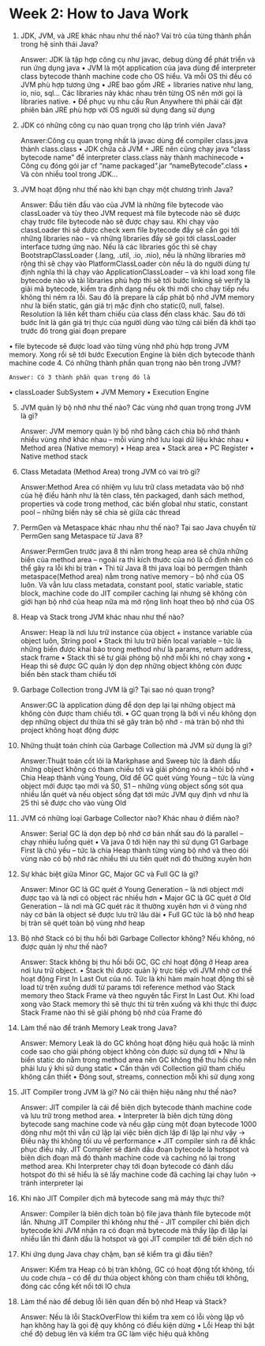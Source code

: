 ﻿# Week 2: How to Java Work

1. JDK, JVM, và JRE khác nhau như thế nào? Vai trò của từng thành phần trong hệ sinh thái Java?

    Answer: JDK là tập hợp công cụ như javac, debug dùng để phát triển và run ứng dụng java
• JVM là một application của java dùng để interpreter class bytecode thành machine code cho OS hiểu. Và mỗi OS thì đều có JVM phù hợp tương ứng
• JRE bao gồm JRE + libraries native như lang, io, nio, sql… Các libraries này khác nhau trên từng OS nên mới gọi là libraries native.
• Để phục vụ nhu cầu Run Anywhere thì phải cài đặt phiên bản JRE phù hợp với OS người sử dụng đang sử dụng 

2. JDK có những công cụ nào quan trọng cho lập trình viên Java?

    Answer:Công cụ quan trọng nhất là javac dùng để compiler class.java thành class.class
• JDK chứa cả JVM + JRE nên cũng chạy java “class bytecode name” để interpreter class.class này thành machinecode
• Công cụ đóng gói jar cf “name packaged”.jar “nameBytecode”.class
• Và còn nhiều tool trong JDK…

3. JVM hoạt động như thế nào khi bạn chạy một chương trình Java?

    Answer: Đầu tiên đầu vào của JVM là những file bytecode vào classLoader và tùy theo JVM request mà file bytecode nào sẽ được chạy trước file bytecode nào sẽ được chạy sau. Khi chạy vào classLoader thì sẽ được check xem file bytecode đấy sẽ cần gọi tới những libraries nào – và những libraries đấy sẽ gọi tới classLoader interface tương ứng nào. Nếu là các libraries gốc thì sẽ chạy BootstrapClassLoader (.lang, .util, .io, .nio), nếu là những libraries mở rộng thì sẽ chạy vào PlatformClassLoader còn nếu là do người dùng tự định nghĩa thì là chạy vào ApplicationClassLoader – và khi load xong file bytecode nào và tải libraries phù hợp thì sẽ tới bước linking sẽ verify là giải mã bytecode, kiểm tra định dạng nếu ok thì mới cho chạy tiếp nếu không thì ném ra lỗi. Sau đó là prepare là cấp phát bộ nhớ JVM memory như là biến static, gán giá trị mặc định cho static(0, null, false). Resolution là liên kết tham chiếu của class đến class khác. Sau đó tới bước Init là gán giá trị thực của người dùng vào từng cái biến đã khởi tạo trước đó trong giai đoạn prepare

• file bytecode sẽ được load vào từng vùng nhớ phù hợp trong JVM memory. Xong rồi sẽ tới bước Execution Engine là biên dịch bytecode thành machine code
4. Có những thành phần quan trọng nào bên trong JVM?

	Answer: Có 3 thành phần quan trọng đó là
• classLoader SubSystem
• JVM Memory
• Execution Engine


5. JVM quản lý bộ nhớ như thế nào? Các vùng nhớ quan trọng trong JVM là gì?

    Answer: JVM memory quản lý bộ nhớ bằng cách chia bộ nhớ thành nhiều vùng nhớ khác nhau – mỗi vùng nhớ lưu loại dữ liệu khác nhau
• Method area (Native memory)
• Heap area
• Stack area
• PC Register
• Native method stack

6. Class Metadata (Method Area) trong JVM có vai trò gì?

    Answer:Method Area có nhiệm vụ lưu trữ class metadata vào bộ nhớ của hệ điều hành như là tên class, tên packaged, danh sách method, properties và code trong method, các biến global như static, constant pool – những biến này sẽ chia sẻ giữa các thread

7. PermGen và Metaspace khác nhau như thế nào? Tại sao Java chuyển từ PermGen sang Metaspace từ Java 8?

    Answer:PermGen trước java 8 thì nằm trong heap area sẽ chứa những biến của method area – ngoài ra thì kích thước của nó là cố định nên có thể gây ra lỗi khi bị tràn
• Thì từ Java 8 thì java loại bỏ permgen thành metaspace(Method area) nằm trong native memory – bộ nhớ của OS luôn. Và vẫn lưu class metadata, constant pool, static variable, static block, machine code do JIT compiler caching lại nhưng sẽ không còn giới hạn bộ nhớ của heap nữa mà mở rộng linh hoạt theo bộ nhớ của OS

8. Heap và Stack trong JVM khác nhau như thế nào?

    Answer: Heap là nơi lưu trữ instance của object + instance variable của object luôn, String pool
• Stack thì lưu trữ biến local variable – tức là những biến được khai báo trong method như là params, return address, stack frame
• Stack thì sẽ tự giải phóng bộ nhớ mỗi khi nó chạy xong
• Heap thì sẽ được GC quản lý dọn dẹp những object không còn được biến bên stack tham chiếu tới

10. Garbage Collection trong JVM là gì? Tại sao nó quan trọng?

    Answer:GC là application dùng để dọn dẹp lại lại những object mà không còn được tham chiếu tới.
• GC quan trọng là bởi vì nếu không dọn dẹp những object dư thừa thì sẽ gây tràn bộ nhớ - mà tràn bộ nhớ thì project không hoạt động được

11. Những thuật toán chính của Garbage Collection mà JVM sử dụng là gì?

    Answer:Thuật toán cốt lõi là  Markphase and Sweep tức là đánh dấu những object không có tham chiếu tới và giải phóng nó ra khỏi bộ nhớ
• Chia Heap thành vùng Young, Old để GC quét vùng Young – tức là vùng object mới được tạo mới và S0, S1 – những vùng object sống sót qua nhiều lần quét và nếu object sống đạt tới mức JVM quy định vd như là 25 thì sẽ được cho vào vùng Old

12. JVM có những loại Garbage Collector nào? Khác nhau ở điểm nào?

    Answer: Serial GC là dọn dẹp bộ nhớ cơ bản nhất sau đó là parallel – chạy nhiều luồng quét
• Và java 0 tới hiện nay thì sử dụng G1 Garbage First là chủ yếu – tức là chia Heap thành từng vùng bộ nhớ và theo dõi vùng nào có bộ nhớ rác nhiều thì ưu tiên quét nơi đó thường xuyên hơn

13. Sự khác biệt giữa Minor GC, Major GC và Full GC là gì?

    Answer: Minor GC là GC quét ở Young Generation – là nơi object mới được tạo và là nơi có object rác nhiều hơn
• Major GC là GC quét ở Old Generation – là nơi mà GC quét rác ít thường xuyên hơn vì ở vùng nhớ này cơ bản là object sẽ được lưu trữ lâu dài
• Full GC tức là bộ nhớ heap bị tràn sẽ quét toàn bộ vùng nhớ heap

14. Bộ nhớ Stack có bị thu hồi bởi Garbage Collector không? Nếu không, nó được quản lý như thế nào?

    Answer: Stack không bị thu hồi bổi GC, GC chỉ hoạt động ở Heap area nơi lưu trữ object. 
• Stack thì được quản lý trực tiếp với JVM nhờ cơ thế hoạt động First In Last Out của nó. Tức là khi hàm main hoạt động thì sẽ load từ trên xuống dưới từ params tới reference method vào Stack memory theo Stack Frame và theo nguyên tắc First In Last Out. Khi load xong vào Stack memory thì sẽ thực thi từ trên xuống và khi thực thi được Stack Frame nào thì sẽ giải phóng bộ nhớ của Frame đó

15. Làm thế nào để tránh Memory Leak trong Java?

    Answer: Memory Leak là do GC không hoạt động hiệu quả hoặc là mình code sao cho giải phóng object không còn được sử dụng tới
• Như là biến static do nằm trong method area nên GC không thể thu hồi cho nên phải lưu ý khi sử dụng static
• Cần thận với Collection giữ tham chiếu không cần thiết
• Đóng sout, streams, connection mỗi khi sử dụng xong

16. JIT Compiler trong JVM là gì? Nó cải thiện hiệu năng như thế nào?

    Answer: JIT compiler là cái để biên dịch bytecode thành machine code và lưu trữ trong method area.
• Interpreter là biên dịch từng dòng bytecode sang machine code và nếu gặp cùng một đoạn bytecode 1000 dòng như một thì vẫn cứ lặp lại việc biên dịch lặp đi lặp lại như vậy -> Điều này thì không tối ưu về performance
• JIT compiler sinh ra để khắc phục điều này. JIT Compiler sẽ đánh dấu đoạn bytecode là hotspot và biên dịch đoạn mã đó thành machine code và caching nó lại trong method area. Khi Interpreter chạy tới đoạn bytecode có đánh dấu hotspot đó thì sẽ hiểu là sẽ lấy machine code đã caching lại chạy luôn -> tránh interpreter lại

17. Khi nào JIT Compiler dịch mã bytecode sang mã máy thực thi?

    Answer: Compiler là biên dịch toàn bộ file java thành file bytecode một lần. Nhưng JIT Compiler thì không như thế - JIT compiler chỉ biên dịch bytecode khi JVM nhận ra có đoạn mã bytecode mà thấy lặp đi lặp lại nhiều lần thì đánh dấu là hotspot và gọi JIT compiler tới để biên dịch nó

18. Khi ứng dụng Java chạy chậm, bạn sẽ kiểm tra gì đầu tiên?

    Answer: Kiểm tra Heap có bị tràn không, GC có hoạt động tốt không, tối ưu code chưa – có để dư thừa object không còn tham chiếu tới không, đóng các cổng kết nối tới IO chưa

20. Làm thế nào để debug lỗi liên quan đến bộ nhớ Heap và Stack?

    Answer: Nếu là lỗi StackOverFlow thì kiểm tra xem có lỗi vòng lặp vô hạn không hay là gọi đệ quy không có điều kiện dừng
• Lỗi Heap thì bật chế độ debug lên và kiểm tra GC làm việc hiệu quả không
